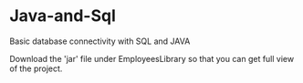 # Java-and-Sql
Basic database connectivity with SQL and JAVA

Download the 'jar' file under EmployeesLibrary so that you can get full view of the project.
